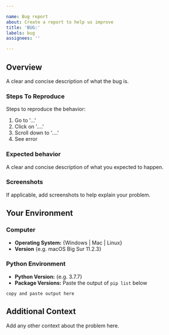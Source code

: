 ```yaml
---

name: Bug report
about: Create a report to help us improve
title: 'BUG:'
labels: bug
assignees: ''

---
```


## Overview

A clear and concise description of what the bug is.

### Steps To Reproduce

Steps to reproduce the behavior:

1. Go to '...'
1. Click on '....'
1. Scroll down to '....'
1. See error

### Expected behavior

A clear and concise description of what you expected to happen.

### Screenshots

If applicable, add screenshots to help explain your problem.

## Your Environment

### Computer

- **Operating System:** {Windows | Mac | Linux}
- **Version** {e.g. macOS Big Sur 11.2.3}

### Python Environment

- **Python Version:** {e.g. 3.7.7}
- **Package Versions:** Paste the output of `pip list` below

```
copy and paste output here
```

## Additional Context

Add any other context about the problem here.
